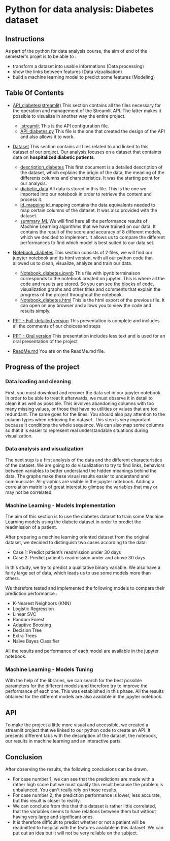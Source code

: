 # Python for data analysis: Diabetes dataset

## Instructions
As part of the python for data analysis course, the aim of end of the semester's projet is to be able to :
- transform a dataset into usable informations (Data processing)
- show the links between features (Data vizualisation)
- build a machine learning model to predict some features (Modeling)

## Table Of Contents
- [API_diabetes(streamlit)](./API_diabetes(streamlit)/)
This section contains all the files necessary for the operation and management of the Streamlit API. The latter makes it possible to visualize in another way the entire project. 
  - [.streamlit](./API_diabetes(streamlit)/.streamlit/)
  This is the API configuration file.
  - [API_diabetes.py](./API_diabetes(streamlit)/API_diabetes.py/)
  This file is the one that created the design of the API and also allows it to work. 
  
- [Dataset](./Dataset)
This section contains all files related to and linked to this dataset of our project.
Our analysis focuses on a dataset that containts data on **hospitalized diabetic patients**. 
  - [description_diabetes](./Dataset/description_diabetes)
  This first document is a detailed description of the dataset, which explains the origin of the data, the meaning of the     differents columns and characteristics. It was the starting point for our analysis. 
  - [diabetic_data](./Dataset/diabetic_data)
  All data is stored in this file. This is the one we imported into our notebook in order to retrieve the content and process it. 
  - [id_mapping](./Dataset/id_mapping)
  id_mapping contains the data equivalents needed to map certain columns of the dataset. It was also provided with the dataset.
  - [summary_ML](./Dataset/summary_ML)
  We will find here all the performance results of Machine Learning algorithms that we have trained on our data. It contains the result of the score and accuracy of 8 different models, which we decided to implement. It allows us to compare the different performances to find which model is best suited to our data set. 
  
- [Notebook_diabetes](./Notebook_diabetes/)
This section consists of 2 files, we will find our jupyter notebook and its html version, with all our python code that allowed us to clean, visualize, analyze and train our data. 
  - [Notebook_diabetes.ipynb](./Notebook_diabetes/Notebook_diabetes.ipynb)
  This file with ipynb terminaison corresponds to the notebook created on jupyter. This is where all the code and results are stored. So you can see the blocks of code, visualization graphs and other titles and comments that explain the progress of the project throughout the notebook. 
  - [Notebook_diabetes.html](./Notebook_diabetes/Notebook_diabetes.html) 
  This is the html export of the previous file. It can open on any browser and allows you to view the code and results simply. 
  
- [PPT - Full-detailed version](./PPT-Full-detailed-version.pdf)
This presentation is complete and includes all the comments of our choicesand steps 

- [PPT - Oral version](./PPT-Oral-version.pdf)
This presentation includes less text and is used for an oral presentation of the project

- [ReadMe.md](./README.md)
You are on the ReadMe.md file. 

## Progress of the project 

### Data loading and cleaning 
First, you must download and recover the data set in our jupyter notebook. In order to be able to treat it afterwards, we must observe it in detail to clean it as well as possible. This involves abandoning columns with too many missing values, or those that have no utilities or values that are too redundant. The same goes for the lines. You should also pay attention to the column types when retrieving the dataset.
This step is very important because it conditions the whole sequence. We can also map some columns so that it is easier to represent real understandable situations during visualization. 

### Data analysis and visualization
The next step is a first analysis of the data and the different characteristics of the dataset. We are going to do visualization to try to find links, behaviors between variables to better understand the hidden meanings behind the data. The graphs make these visual results easier to understand and communicate. 
All graphics are visible in the jupyter notebook. Adding a correlation matrix is of great interest to glimpse the variables that may or may not be correlated.

### Machine Learning - Models Implementation
The aim of this section is to use the diabetes dataset to train some Machine Learning models using the diabete dataset in order to predict the readmission of a patient. 

After preparing a machine learning oriented dataset from the original dataset, we decided to distinguish two cases according to the data:
- Case 1: Predict patient’s readmission under 30 days
- Case 2: Predict patient’s readmission under and above 30 days

In this study, we try to predict a qualitative binary variable. We also have a fairly large set of data, which leads us to use some models more than others.

We therefore tested and implemented the following models to compare their prediction performance :
- K-Nearest Neighbors (KNN) 
- Logistic Regression 
- Linear SVC 
- Random Forest 
- Adaptive Boosting 
- Decision Tree
- Extra Trees 
- Naïve Bayes Classifier

All the results and performance of each model are available in the jupyter notebook.

### Machine Learning - Models Tuning 
With the help of the libraries, we can search for the best possible parameters for the different models and therefore try to improve the performance of each one. This was established in this phase. All the results obtained for the different models are also available in the jupyter notebook.

## API 
To make the project a little more visual and accessible, we created a streamlit project that we linked to our python code to create an API. It presents different tabs with the description of the dataset, the notebook, our results in machine learning and an interactive parts. 

## Conclusion
After observing the results, the following conclusions can be drawn. 
- For case number 1, we can see that the predictions are made with a rather high score but we must qualify this result because the problem is unbalanced. You can't really rely on those results. 
- For case number 2, the prediction performance is lower, less accurate, but this result is closer to reality. 
- We can conclude from this that this dataset is rather little correlated, that the variables seems to have relations between them but without having very large and significant ones. 
- It is therefore difficult to predict whether or not a patient will be readmitted to hospital with the features available in this dataset. We can put out an idea but it will not be very reliable on the subject. 



